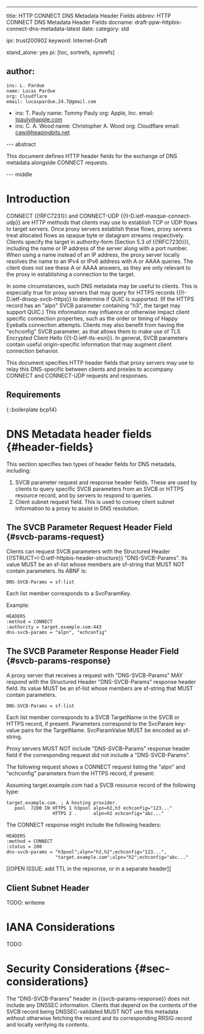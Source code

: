 ---
title: HTTP CONNECT DNS Metadata Header Fields
abbrev: HTTP CONNECT DNS Metadata Header Fields
docname: draft-ppw-httpbis-connect-dns-metadata-latest
date:
category: std

ipr: trust200902
keyword: Internet-Draft

stand_alone: yes
pi: [toc, sortrefs, symrefs]

author:
 -
    ins: L. Pardue
    name: Lucas Pardue
    org: Cloudflare
    email: lucaspardue.24.7@gmail.com
 -
    ins: T. Pauly
    name: Tommy Pauly
    org: Apple, Inc.
    email: tpauly@apple.com
 -
    ins: C. A. Wood
    name: Christopher A. Wood
    org: Cloudflare
    email: caw@heapingbits.net

--- abstract

This document defines HTTP header fields for the exchange of DNS metadata
alongside CONNECT requests.

--- middle

# Introduction

CONNECT {{!RFC7231}} and CONNECT-UDP {{!I-D.ietf-masque-connect-udp}} are HTTP methods that
clients may use to establish TCP or UDP flows to target servers. Once proxy servers establish
these flows, proxy servers treat allocated flows as opaque byte or datagram streams respectively.
Clients specify the target in authority-form (Section 5.3 of {{!RFC7230}}), including the name or
IP address of the server along with a port number. When using a name instead of an IP address, the
proxy server locally resolves the name to an IPv4 or IPv6 address with A or AAAA queries. The
client does not see these A or AAAA answers, as they are only relevant to the proxy in establishing
a connection to the target.

In some circumstances, such DNS metadata may be useful to clients. This is especially true for
proxy servers that may query for HTTPS records {{!I-D.ietf-dnsop-svcb-https}} to determine if
QUIC is supported. (If the HTTPS record has an "alpn" SVCB parameter containing "h3", the target
may support QUIC.) This information may influence or otherwise impact client specific connection
properties, such as the order or timing of Happy Eyeballs connection attempts. Clients may also
benefit from having the "echconfig" SVCB parameter, as that allows them to make use of
TLS Encrypted Client Hello {{!I-D.ietf-tls-esni}}. In general, SVCB parameters contain useful
origin-specific information that may augment client connection behavior.

This document specifies HTTP header fields that proxy servers may use to relay this DNS-specific
between clients and proxies to accompany CONNECT and CONNECT-UDP requests and responses.

## Requirements

{::boilerplate bcp14}

# DNS Metadata header fields {#header-fields}

This section specifies two types of header fields for DNS metadata, including:

1. SVCB parameter request and response header fields. These are used by clients
   to query specific SVCB parameters from an SVCB or HTTPS resource record, and
   by servers to respond to queries.
2. Client subnet request field. This is used to convey client subnet
   information to a proxy to assist in DNS resolution.

## The SVCB Parameter Request Header Field {#svcb-params-request}

Clients can request SVCB parameters with the Structured Header
{{!STRUCT=I-D.ietf-httpbis-header-structure}} "DNS-SVCB-Params". Its value MUST
be an sf-list whose members are sf-string that MUST NOT contain parameters. Its
ABNF is:

~~~ abnf
DNS-SVCB-Params = sf-list
~~~

Each list member corresponds to a SvcParamKey.

Example:

~~~ example
HEADERS
:method = CONNECT
:authority = target.example.com:443
dns-svcb-params = "alpn", "echconfig"
~~~

## The SVCB Parameter Response Header Field {#svcb-params-response}

A proxy server that receives a request with "DNS-SVCB-Params" MAY respond with
the Structured Header "DNS-SVCB-Params" response header field. Its value MUST be
an sf-list whose members are sf-string that MUST contain parameters.

~~~ abnf
DNS-SVCB-Params = sf-list
~~~

Each list member corresponds to a SVCB TargetName in the SVCB or HTTPS record,
if present. Parameters correspond to the SvcParam key-value pairs for the
TargetName. SvcParamValue MUST be encoded as sf-string.

Proxy servers MUST NOT include "DNS-SVCB-Params" response header field if the
corresponding request did not include a "DNS-SVCB-Params".

The following request shows a CONNECT request listing the "alpn" and "echconfig"
parameters from the HTTPS record, if present:

Assuming target.example.com had a SVCB resource record of the following type:

~~~ diagram
target.example.com. ; A hosting provider.
   pool  7200 IN HTTPS 1 h3pool alpn=h2,h3 echconfig="123..."
                 HTTPS 2 .      alpn=h2 echconfig="abc..."
~~~

The CONNECT response might include the following headers:

~~~ example
HEADERS
:method = CONNECT
:status = 200
dns-svcb-params = "h3pool";alpn="h2,h2";echconfig="123...",
                  "target.example.com";alpn="h2";echconfig="abc..."
~~~

[[OPEN ISSUE: add TTL in the repsonse, or in a separate header]]

## Client Subnet Header

TODO: writeme

# IANA Considerations

TODO

# Security Considerations {#sec-considerations}

The "DNS-SVCB-Params" header in {{svcb-params-response}} does not include any DNSSEC information. Clients that
depend on the contents of the SVCB record being DNSSEC-validated MUST NOT use this metadata without
otherwise fetching the record and its corresponding RRSIG record and locally verifying its contents.

